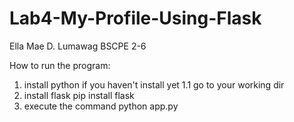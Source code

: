 # Lab4-My-Profile-Using-Flask

Ella Mae D. Lumawag
BSCPE 2-6

How to run the program:
1. install python if you haven't install yet
1.1 go to your working dir 
2. install flask
    pip install flask
3. execute the command 
    python app.py   
